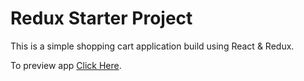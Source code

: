 # Redux Starter Project

This is a simple shopping cart application build using React & Redux.

To preview app [Click Here](https://fazeelnizam.github.io/Redux-ShoppingBag/).
